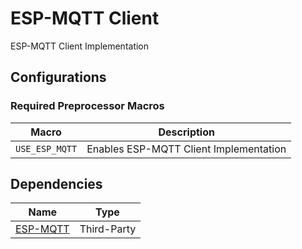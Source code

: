 # ESP-MQTT Client

ESP-MQTT Client Implementation


## Configurations

### Required Preprocessor Macros

|     Macro      |              Description               |
| :------------: | :------------------------------------: |
| `USE_ESP_MQTT` | Enables ESP-MQTT Client Implementation |



## Dependencies

|                       Name                        |    Type     |
| :-----------------------------------------------: | :---------: |
| [ESP-MQTT](https://github.com/espressif/esp-mqtt) | Third-Party |






